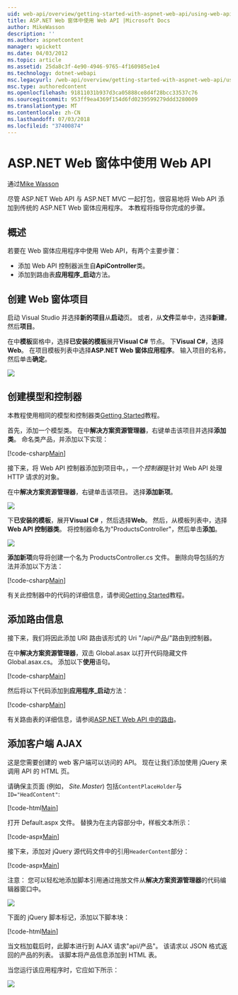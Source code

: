```yaml
---
uid: web-api/overview/getting-started-with-aspnet-web-api/using-web-api-with-aspnet-web-forms
title: ASP.NET Web 窗体中使用 Web API |Microsoft Docs
author: MikeWasson
description: ''
ms.author: aspnetcontent
manager: wpickett
ms.date: 04/03/2012
ms.topic: article
ms.assetid: 25da8c3f-4e90-4946-9765-4f160985e1e4
ms.technology: dotnet-webapi
msc.legacyurl: /web-api/overview/getting-started-with-aspnet-web-api/using-web-api-with-aspnet-web-forms
msc.type: authoredcontent
ms.openlocfilehash: 91811031b937d3ca05888ce8d4f28bcc33537c76
ms.sourcegitcommit: 953ff9ea4369f154d6fd0239599279ddd3280009
ms.translationtype: MT
ms.contentlocale: zh-CN
ms.lasthandoff: 07/03/2018
ms.locfileid: "37400874"
---
```

<a name="using-web-api-with-aspnet-web-forms"></a>ASP.NET Web 窗体中使用 Web API
====================
通过[Mike Wasson](https://github.com/MikeWasson)

尽管 ASP.NET Web API 与 ASP.NET MVC 一起打包，很容易地将 Web API 添加到传统的 ASP.NET Web 窗体应用程序。 本教程将指导你完成的步骤。

## <a name="overview"></a>概述

若要在 Web 窗体应用程序中使用 Web API，有两个主要步骤：

- 添加 Web API 控制器派生自**ApiController**类。
- 添加到路由表**应用程序\_启动**方法。

## <a name="create-a-web-forms-project"></a>创建 Web 窗体项目

启动 Visual Studio 并选择**新的项目**从**启动**页。 或者，从**文件**菜单中，选择**新建**，然后**项目**。

在中**模板**窗格中，选择**已安装的模板**展开**Visual C#** 节点。 下**Visual C#**，选择**Web**。 在项目模板列表中选择**ASP.NET Web 窗体应用程序**。 输入项目的名称，然后单击**确定**。

![](using-web-api-with-aspnet-web-forms/_static/image1.png)

## <a name="create-the-model-and-controller"></a>创建模型和控制器

本教程使用相同的模型和控制器类[Getting Started](tutorial-your-first-web-api.md)教程。

首先，添加一个模型类。 在中**解决方案资源管理器**，右键单击该项目并选择**添加类**。 命名类产品，并添加以下实现：

[!code-csharp[Main](using-web-api-with-aspnet-web-forms/samples/sample1.cs)]

接下来，将 Web API 控制器添加到项目中。，一个*控制器*是针对 Web API 处理 HTTP 请求的对象。

在中**解决方案资源管理器**，右键单击该项目。 选择**添加新项**。

![](using-web-api-with-aspnet-web-forms/_static/image2.png)

下**已安装的模板**，展开**Visual C#** ，然后选择**Web**。 然后，从模板列表中，选择**Web API 控制器类**。 将控制器命名为"ProductsController"，然后单击**添加**。

![](using-web-api-with-aspnet-web-forms/_static/image3.png)

**添加新项**向导将创建一个名为 ProductsController.cs 文件。 删除向导包括的方法并添加以下方法：

[!code-csharp[Main](using-web-api-with-aspnet-web-forms/samples/sample2.cs)]

有关此控制器中的代码的详细信息，请参阅[Getting Started](tutorial-your-first-web-api.md)教程。

## <a name="add-routing-information"></a>添加路由信息

接下来，我们将因此添加 URI 路由该形式的 Uri &quot;/api/产品/&quot;路由到控制器。

在中**解决方案资源管理器**，双击 Global.asax 以打开代码隐藏文件 Global.asax.cs。 添加以下**使用**语句。

[!code-csharp[Main](using-web-api-with-aspnet-web-forms/samples/sample3.cs)]

然后将以下代码添加到**应用程序\_启动**方法：

[!code-csharp[Main](using-web-api-with-aspnet-web-forms/samples/sample4.cs)]

有关路由表的详细信息，请参阅[ASP.NET Web API 中的路由](../web-api-routing-and-actions/routing-in-aspnet-web-api.md)。

## <a name="add-client-side-ajax"></a>添加客户端 AJAX

这是您需要创建的 web 客户端可以访问的 API。 现在让我们添加使用 jQuery 来调用 API 的 HTML 页。

请确保主页面 (例如， *Site.Master*) 包括`ContentPlaceHolder`与`ID="HeadContent"`:

[!code-html[Main](using-web-api-with-aspnet-web-forms/samples/sample8.html)]

打开 Default.aspx 文件。 替换为在主内容部分中，样板文本所示：

[!code-aspx[Main](using-web-api-with-aspnet-web-forms/samples/sample5.aspx)]

接下来，添加对 jQuery 源代码文件中的引用`HeaderContent`部分：

[!code-aspx[Main](using-web-api-with-aspnet-web-forms/samples/sample6.aspx?highlight=2)]

注意： 您可以轻松地添加脚本引用通过拖放文件从**解决方案资源管理器**的代码编辑器窗口中。

![](using-web-api-with-aspnet-web-forms/_static/image4.png)

下面的 jQuery 脚本标记，添加以下脚本块：

[!code-html[Main](using-web-api-with-aspnet-web-forms/samples/sample7.html)]

当文档加载后时，此脚本进行到 AJAX 请求&quot;api/产品&quot;。 该请求以 JSON 格式返回的产品的列表。 该脚本将产品信息添加到 HTML 表。

当您运行该应用程序时，它应如下所示：

![](using-web-api-with-aspnet-web-forms/_static/image5.png)
